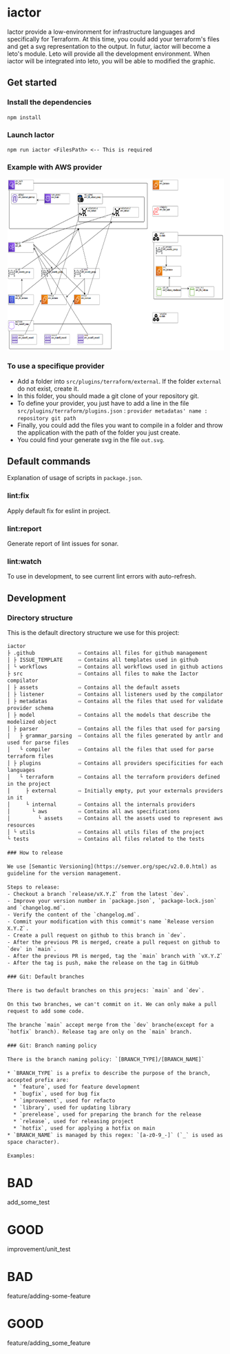 # iactor

Iactor provide a low-environment for infrastructure languages and specifically for Terraform.
At this time, you could add your terraform's files and get a svg representation to the output.
In futur, iactor will become a leto's module. Leto will provide all the development environment.
When iactor will be integrated into leto, you will be able to modified the graphic.

## Get started 

### Install the dependencies

```
npm install
```

### Launch Iactor

```
npm run iactor <FilesPath> <-- This is required
```

### Example with AWS provider

<div align="center">
    <img src="/src/assets/awsExampleReadme.PNG" width="800px" height="400px"</img> 
</div>

### To use a specifique provider

 * Add a folder into `src/plugins/terraform/external`. If the folder `external` do not exist, create it.
 * In this folder, you should made a git clone of your repository git.
 * To define your provider, you just have to add a line in the file `src/plugins/terraform/plugins.json` : `provider metadatas' name : repository git path`
 * Finally, you could add the files you want to compile in a folder and throw the application with the path of the folder you just create.
 * You could find your generate svg in the file `out.svg`.

## Default commands

Explanation of usage of scripts in `package.json`.

### lint:fix

Apply default fix for eslint in project.

### lint:report

Generate report of lint issues for sonar.

### lint:watch

To use in development, to see current lint errors with auto-refresh.

## Development

### Directory structure

This is the default directory structure we use for this project:

```
iactor
├ .github              ⇨ Contains all files for github management
│ ├ ISSUE_TEMPLATE     ⇨ Contains all templates used in github
│ └ workflows          ⇨ Contains all workflows used in github actions
├ src                  ⇨ Contains all files to make the Iactor compilator
│ ├ assets             ⇨ Contains all the default assets
│ ├ listener           ⇨ Contains all listeners used by the compilator
│ ├ metadatas          ⇨ Contains all the files that used for validate provider schema
│ ├ model              ⇨ Contains all the models that describe the modelized object 
│ ├ parser             ⇨ Contains all the files that used for parsing
│   ├ grammar_parsing  ⇨ Contains all the files generated by antlr and used for parse files
│   └ compiler         ⇨ Contains all the files that used for parse terraform files
│ ├ plugins            ⇨ Contains all providers specificities for each languages
│   └ terraform        ⇨ Contains all the terraform providers defined in the project
│     ├ external       ⇨ Initially empty, put your externals providers in it
│     └ internal       ⇨ Contains all the internals providers
│       └ aws          ⇨ Contains all aws specifications
│         └ assets     ⇨ Contains all the assets used to represent aws resources
│ └ utils              ⇨ Contains all utils files of the project
└ tests                ⇨ Contains all files related to the tests

### How to release

We use [Semantic Versioning](https://semver.org/spec/v2.0.0.html) as guideline for the version management.

Steps to release:
- Checkout a branch `release/vX.Y.Z` from the latest `dev`.
- Improve your version number in `package.json`, `package-lock.json` and `changelog.md`.
- Verify the content of the `changelog.md`.
- Commit your modification with this commit's name `Release version X.Y.Z`.
- Create a pull request on github to this branch in `dev`.
- After the previous PR is merged, create a pull request on github to `dev` in `main`.
- After the previous PR is merged, tag the `main` branch with `vX.Y.Z`
- After the tag is push, make the release on the tag in GitHub

### Git: Default branches

There is two default branches on this projecs: `main` and `dev`.

On this two branches, we can't commit on it. We can only make a pull request to add some code.

The branche `main` accept merge from the `dev` branche(except for a `hotfix` branch). Release tag are only on the `main` branch.

### Git: Branch naming policy

There is the branch naming policy: `[BRANCH_TYPE]/[BRANCH_NAME]`

* `BRANCH_TYPE` is a prefix to describe the purpose of the branch, accepted prefix are:
  * `feature`, used for feature development
  * `bugfix`, used for bug fix
  * `improvement`, used for refacto
  * `library`, used for updating library
  * `prerelease`, used for preparing the branch for the release
  * `release`, used for releasing project
  * `hotfix`, used for applying a hotfix on main
* `BRANCH_NAME` is managed by this regex: `[a-z0-9_-]` (`_` is used as space character).

Examples:

```
# BAD
add_some_test
# GOOD
improvement/unit_test

# BAD
feature/adding-some-feature
# GOOD
feature/adding_some_feature
```
